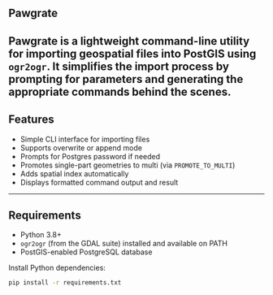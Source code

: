 
## Pawgrate

Pawgrate is a lightweight command-line utility for importing geospatial files into PostGIS using `ogr2ogr`. It simplifies the import process by prompting for parameters and generating the appropriate commands behind the scenes.
---

## Features

- Simple CLI interface for importing files  
- Supports overwrite or append mode  
- Prompts for Postgres password if needed  
- Promotes single-part geometries to multi (via `PROMOTE_TO_MULTI`)  
- Adds spatial index automatically  
- Displays formatted command output and result  

---

## Requirements

- Python 3.8+
- `ogr2ogr` (from the GDAL suite) installed and available on PATH
- PostGIS-enabled PostgreSQL database

Install Python dependencies:

```bash
pip install -r requirements.txt

